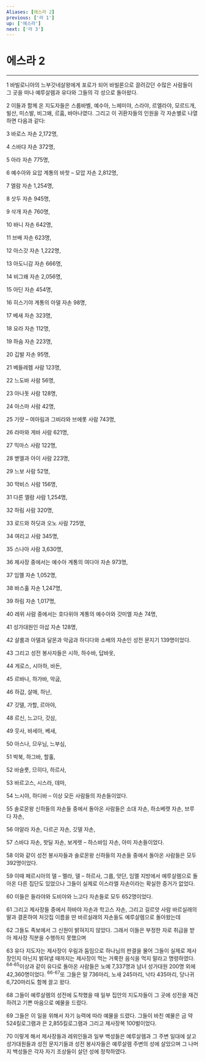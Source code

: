 ```yaml
---
Aliases: [에스라 2]
previous: ['라 1']
up: ['에스라']
next: ['라 3']
---
```

# 에스라 2

***


1 바빌로니아의 느부갓네살왕에게 포로가 되어 바빌론으로 끌려갔던 수많은 사람들이 그 곳을 떠나 예루살렘과 유다와 그들의 각 성으로 돌아왔다. 

2 이들과 함께 온 지도자들은 스룹바벨, 예수아, 느헤미야, 스라야, 르엘라야, 모르드개, 빌산, 미스발, 비그왜, 르훔, 바아나였다. 그리고 이 귀환자들의 인원을 각 자손별로 나열하면 다음과 같다: 

3 바로스 자손 2,172명, 

4 스바댜 자손 372명, 

5 아라 자손 775명, 

6 예수아와 요압 계통의 바핫 – 모압 자손 2,812명, 

7 엘람 자손 1,254명, 

8 삿두 자손 945명, 

9 삭개 자손 760명, 

10 바니 자손 642명, 

11 브배 자손 623명, 

12 아스갓 자손 1,222명, 

13 아도니감 자손 666명, 

14 비그왜 자손 2,056명, 

15 아딘 자손 454명, 

16 히스기야 계통의 아델 자손 98명, 

17 베새 자손 323명, 

18 요라 자손 112명, 

19 하숨 자손 223명, 

20 깁발 자손 95명, 

21 베들레헴 사람 123명, 

22 느도바 사람 56명, 

23 아나돗 사람 128명, 

24 아스마 사람 42명, 

25 기럇 – 여아림과 그비라와 브에롯 사람 743명, 

26 라마와 게바 사람 621명, 

27 믹마스 사람 122명, 

28 벧엘과 아이 사람 223명, 

29 느보 사람 52명, 

30 막비스 사람 156명, 

31 다른 엘람 사람 1,254명, 

32 하림 사람 320명, 

33 로드와 하딧과 오노 사람 725명, 

34 여리고 사람 345명, 

35 스나아 사람 3,630명, 

36 제사장 중에서는 예수아 계통의 여다야 자손 973명, 

37 임멜 자손 1,052명, 

38 바스훌 자손 1,247명, 

39 하림 자손 1,017명, 

40 레위 사람 중에서는 호다위야 계통의 예수아와 갓미엘 자손 74명, 

41 성가대원인 아삽 자손 128명, 

42 살룸과 아델과 달몬과 악굽과 하디다와 소배의 자손인 성전 문지기 139명이었다. 

43 그리고 성전 봉사자들은 시하, 하수바, 답바옷, 

44 게로스, 시아하, 바돈, 

45 르바나, 하가바, 악굽, 

46 하갑, 살매, 하난, 

47 깃델, 가할, 르아야, 

48 르신, 느고다, 갓삼, 

49 웃사, 바세아, 베새, 

50 아스나, 므우님, 느부심, 

51 박북, 하그바, 할훌, 

52 바슬룻, 므히다, 하르사, 

53 바르고스, 시스라, 데마, 

54 느시야, 하디바 – 이상 모든 사람들의 자손들이었다. 

55 솔로몬왕 신하들의 자손들 중에서 돌아온 사람들은 소대 자손, 하소베렛 자손, 브루다 자손, 

56 야알라 자손, 다르곤 자손, 깃델 자손, 

57 스바댜 자손, 핫딜 자손, 보게렛 – 하스바임 자손, 아미 자손들이었다. 

58 이와 같이 성전 봉사자들과 솔로몬왕 신하들의 자손들 중에서 돌아온 사람들은 모두 392명이었다. 

59 이때 페르시아의 델 – 멜라, 델 – 하르사, 그룹, 앗단, 임멜 지방에서 예루살렘으로 돌아온 다른 집단도 있었으나 그들이 실제로 이스라엘 자손이라는 확실한 증거가 없었다. 

60 이들은 들라야와 도비야와 느고다 자손들로 모두 652명이었다. 

61 그리고 제사장들 중에서 하바야 자손과 학고스 자손, 그리고 길르앗 사람 바르실래의 딸과 결혼하여 처갓집 이름을 딴 바르실래의 자손들도 예루살렘으로 돌아왔는데 

62 그들도 족보에서 그 신원이 밝혀지지 않았다. 그래서 이들은 부정한 자로 취급을 받아 제사장 직분을 수행하지 못했으며 

63 유다 지도자는 제사장이 우림과 둠밈으로 하나님의 판결을 물어 그들이 실제로 제사장인지 아닌지 밝혀낼 때까지는 제사장이 먹는 거룩한 음식을 먹지 말라고 명령하였다. <sup class="versenum">64-65</sup>이상과 같이 유다로 돌아온 사람들은 노예 7,337명과 남녀 성가대원 200명 외에 42,360명이었다. <sup class="versenum">66-67</sup>또 그들은 말 736마리, 노새 245마리, 낙타 435마리, 당나귀 6,720마리도 함께 끌고 왔다. 

68 그들이 예루살렘의 성전에 도착했을 때 일부 집안의 지도자들이 그 곳에 성전을 재건하려고 기쁜 마음으로 예물을 드렸다. 

69 그들은 이 일을 위해서 자기 능력에 따라 예물을 드렸다. 그들이 바친 예물은 금 약 524킬로그램과 은 2,855킬로그램과 그리고 제사장복 100벌이었다. 

70 이렇게 해서 제사장들과 레위인들과 일부 백성들은 예루살렘과 그 주변 일대에 살고 성가대원들과 성전 문지기들과 성전 봉사자들은 예루살렘 주변의 성에 살았으며 그 나머지 백성들은 각자 자기 조상들이 살던 성에 정착하였다.
